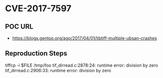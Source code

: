 # CVE-2017-7597

## POC URL
- https://blogs.gentoo.org/ago/2017/04/01/libtiff-multiple-ubsan-crashes

## Reproduction Steps
 tiffcp -i $FILE /tmp/foo
tif_dirread.c:2878:24: runtime error: division by zero
tif_dirread.c:2906:33: runtime error: division by zero